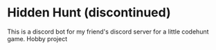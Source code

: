 # Hidden Hunt (discontinued)
This is a discord bot for my friend's discord server for a little codehunt game. Hobby project
